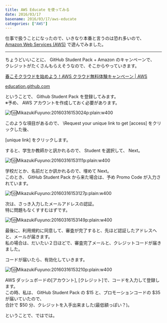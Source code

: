 ```yaml
---
title: AWS Educate を使ってみる
date: 2016/03/17
basename: 2016/03/17/aws-educate
categories: ["AWS"]
---
```


仕事で扱うことになったので、いきなり本番と言うのは恐れ多いので、  
[Amazon Web Services (AWS)](https://aws.amazon.com/jp/) で遊んでみました。

---

ちょうどいいことに、 GitHub Student Pack + Amazon のキャンペーンで、  
クレジットがたくさんもらえそうなので、そこからやっていきます。

[春こそクラウドを始めよう！AWS クラウド無料体験キャンペーン | AWS](https://aws.amazon.com/jp/campaigns/2016-spring)

[education.github.com](https://education.github.com/)

ということで、 Github Student Pack を登録してみます。  
※予め、 AWS アカウントを作成しておく必要があります。

![f:id:MikazukiFuyuno:20160316153024p:plain:w400](https://assets.natsuneko.blog/images/20160316/20160316153024.png "f:id:MikazukiFuyuno:20160316153024p:plain:w400")

このような項目があるので、 \Request your unique link to get [access\] をクリックした後、

\[unique link\] をクリックします。

すると、学生か教師かと訊かれるので、 Student を選択して、 Next。

![f:id:MikazukiFuyuno:20160316153111p:plain:w400](https://assets.natsuneko.blog/images/20160316/20160316153111.png "f:id:MikazukiFuyuno:20160316153111p:plain:w400")

学校だとか、名前だとか訊かれるので、埋めて Next。  
このとき、 GitHub Student Pack から来た場合は、予め Promo Code が入力されています。

![f:id:MikazukiFuyuno:20160316153127p:plain:w400](https://assets.natsuneko.blog/images/20160316/20160316153127.png "f:id:MikazukiFuyuno:20160316153127p:plain:w400")

次は、さっき入力したメールアドレスの認証。  
特に問題もなくすすむはずです。

![f:id:MikazukiFuyuno:20160316153149p:plain:w400](https://assets.natsuneko.blog/images/20160316/20160316153149.png "f:id:MikazukiFuyuno:20160316153149p:plain:w400")

最後に、利用規約に同意して、審査が完了すると、先ほど認証したアドレスへと、メールが届きます。  
私の場合は、だいたい２日ほどで、審査完了メールと、クレジットコードが届きました。

コードが届いたら、有効化していきます。

![f:id:MikazukiFuyuno:20160316153210p:plain:w400](https://assets.natsuneko.blog/images/20160316/20160316153210.png "f:id:MikazukiFuyuno:20160316153210p:plain:w400")

AWS ダッシュボードの\[アカウント\], \[クレジット\]で、コードを入力して登録します。  
この時、私は、 GitHub Student Pack の $15 と、プロモーションコードの $35 が届いていたので、  
合計で $50 分、クレジットを入手出来ました(最低額っぽい？)。

ということで、ではでは。
